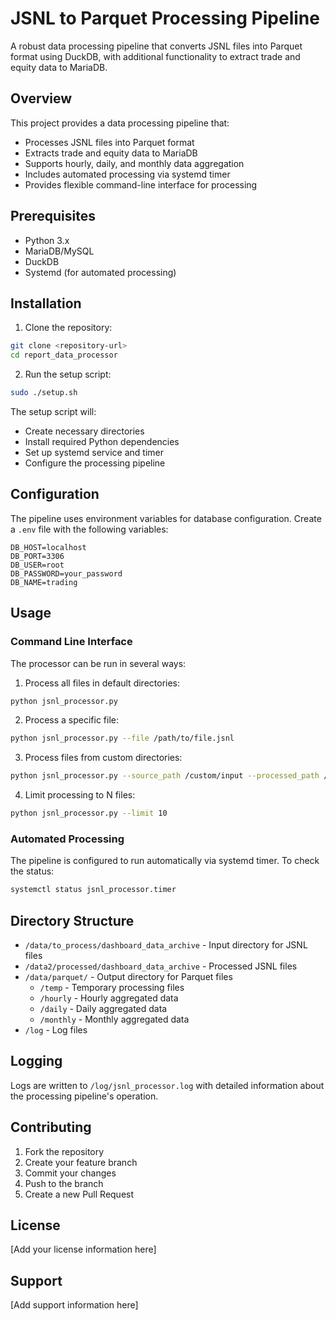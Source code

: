# JSNL to Parquet Processing Pipeline

A robust data processing pipeline that converts JSNL files into Parquet format using DuckDB, with additional functionality to extract trade and equity data to MariaDB.

## Overview

This project provides a data processing pipeline that:

- Processes JSNL files into Parquet format
- Extracts trade and equity data to MariaDB
- Supports hourly, daily, and monthly data aggregation
- Includes automated processing via systemd timer
- Provides flexible command-line interface for processing

## Prerequisites

- Python 3.x
- MariaDB/MySQL
- DuckDB
- Systemd (for automated processing)

## Installation

1. Clone the repository:

```bash
git clone <repository-url>
cd report_data_processor
```

2. Run the setup script:

```bash
sudo ./setup.sh
```

The setup script will:
- Create necessary directories
- Install required Python dependencies
- Set up systemd service and timer
- Configure the processing pipeline

## Configuration

The pipeline uses environment variables for database configuration. Create a `.env` file with the following variables:

```
DB_HOST=localhost
DB_PORT=3306
DB_USER=root
DB_PASSWORD=your_password
DB_NAME=trading
```

## Usage

### Command Line Interface

The processor can be run in several ways:

1. Process all files in default directories:
```bash
python jsnl_processor.py
```

2. Process a specific file:
```bash
python jsnl_processor.py --file /path/to/file.jsnl
```

3. Process files from custom directories:
```bash
python jsnl_processor.py --source_path /custom/input --processed_path /custom/processed
```

4. Limit processing to N files:
```bash
python jsnl_processor.py --limit 10
```

### Automated Processing

The pipeline is configured to run automatically via systemd timer. To check the status:

```bash
systemctl status jsnl_processor.timer
```

## Directory Structure

- `/data/to_process/dashboard_data_archive` - Input directory for JSNL files
- `/data2/processed/dashboard_data_archive` - Processed JSNL files
- `/data/parquet/` - Output directory for Parquet files
  - `/temp` - Temporary processing files
  - `/hourly` - Hourly aggregated data
  - `/daily` - Daily aggregated data
  - `/monthly` - Monthly aggregated data
- `/log` - Log files

## Logging

Logs are written to `/log/jsnl_processor.log` with detailed information about the processing pipeline's operation.

## Contributing

1. Fork the repository
2. Create your feature branch
3. Commit your changes
4. Push to the branch
5. Create a new Pull Request

## License

[Add your license information here]

## Support

[Add support information here]
